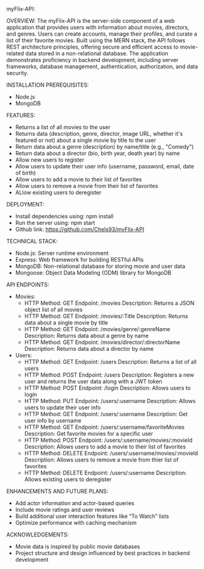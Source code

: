 myFlix-API:

OVERVIEW:
The myFlix-API is the server-side component of a web application that provides users with information about movies, directors, and genres. Users can create accounts, manage their profiles, and curate a list of their favorite movies. Built using the MERN stack, the API follows REST architecture principles, offering secure and efficient access to movie-related data stored in a non-relational database. The application demonstrates proficiency in backend development, including server frameworks, database management, authentication, authorization, and data security.

INSTALLATION PREREQUISITES:
- Node.js
- MongoDB

FEATURES:
- Returns a list of all movies to the user
- Returns data (description, genre, director, image URL, whether it's featured or not) about a single movie by title to the user
- Return data about a genre (description) by name/title (e.g., "Comedy")
- Return data about a director (bio, birth year, death year) by name 
- Allow new users to register
- Allow users to update their user info (username, password, email, date of birth)
- Allow users to add a movie to their list of favorites
- Allow users to remove a movie from their list of favorites 
- ALlow existing users to deregister 

DEPLOYMENT:
- Install dependencies using: npm install
- Run the server using: npm start 
- Github link: https://github.com/Chels93/myFlix-API

TECHNICAL STACK:
- Node.js: Server runtime environment
- Express: Web framework for building RESTful APIs
- MongoDB: Non-relational database for storing movie and user data
- Mongoose: Object Data Modeling (ODM) library for MongoDB

API ENDPOINTS:
- Movies:
    - HTTP Method: GET	        Endpoint: /movies	                              Description: Returns a JSON object list of all movies
    - HTTP Method: GET	        Endpoint: /movies/:Title	                      Description: Returns data about a single movie by title
    - HTTP Method: GET	        Endpoint: /movies/genre/:genreName	              Description: Returns data about a genre by name
    - HTTP Method: GET	        Endpoint: /movies/director/:directorName	      Description: Returns data about a director by name
- Users:
    - HTTP Method: GET	        Endpoint: /users	                              Description: Returns a list of all users
    - HTTP Method: POST         Endpoint: /users                                  Description: Registers a new user and returns the user data along with a JWT token
    - HTTP Method: POST	        Endpoint: /login                                  Description: Allows users to login
    - HTTP Method: PUT	        Endpoint: /users/:username	                      Description: Allows users to update their user info
    - HTTP Method: GET	        Endpoint: /users/:username	                      Description: Get user info by username 
    - HTTP Method: GET	        Endpoint: /users/:username/favoriteMovies         Description: Get favorite movies for a specific user
    - HTTP Method: POST         Endpoint: /users/:username/movies/:movieId        Description: Allows users to add a movie to their list of favorites
    - HTTP Method: DELETE       Endpoint: /users/:username/movies/:movieId        Description: Allows users to remove a movie from thier list of favorites 
    - HTTP Method: DELETE       Endpoint: /users/:username                        Description: Allows existing users to deregister


ENHANCEMENTS AND FUTURE PLANS:
- Add actor information and actor-based queries
- Include movie ratings and user reviews
- Build additional user interaction features like “To Watch” lists
- Optimize performance with caching mechanism

ACKNOWLEDGEMENTS:
- Movie data is inspired by public movie databases
- Project structure and design influenced by best practices in backend development
